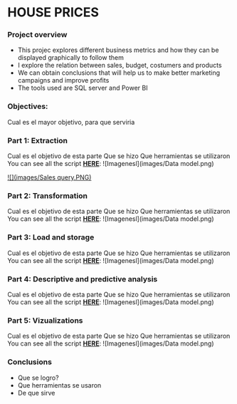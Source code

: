 # HOUSE PRICES
### Project overview
* This projec explores different business metrics and how they can be displayed graphically to follow them
* I explore the relation between sales, budget, costumers and products
* We can obtain conclusions that will help us to make better marketing campaigns and improve profits
* The tools used are SQL server and Power BI 

### Objectives:
Cual es el mayor objetivo, para que serviria

### Part 1: Extraction 
Cual es el objetivo de esta parte
Que se hizo
Que herramientas se utilizaron
You can see all the script **[HERE](https://github.com/Roberto121c/Sales_Management/tree/main/Query)**:
![Imagenesl](images/Data model.png)

[![](images/Sales query.PNG)](https://github.com/Roberto121c/Sales_Management/tree/main/Query)

### Part 2: Transformation 
Cual es el objetivo de esta parte
Que se hizo
Que herramientas se utilizaron
You can see all the script **[HERE](https://github.com/Roberto121c/Sales_Management/tree/main/Query)**:
![Imagenesl](images/Data model.png)

### Part 3: Load and storage
Cual es el objetivo de esta parte
Que se hizo
Que herramientas se utilizaron
You can see all the script **[HERE](https://github.com/Roberto121c/Sales_Management/tree/main/Query)**:
![Imagenesl](images/Data model.png)

### Part 4: Descriptive and predictive analysis
Cual es el objetivo de esta parte
Que se hizo
Que herramientas se utilizaron
You can see all the script **[HERE](https://github.com/Roberto121c/Sales_Management/tree/main/Query)**:
![Imagenesl](images/Data model.png)

### Part 5: Vizualizations
Cual es el objetivo de esta parte
Que se hizo
Que herramientas se utilizaron
You can see all the script **[HERE](https://github.com/Roberto121c/Sales_Management/tree/main/Query)**:
![Imagenesl](images/Data model.png)

### Conclusions
* Que se logro?
* Que herramientas se usaron
* De que sirve


